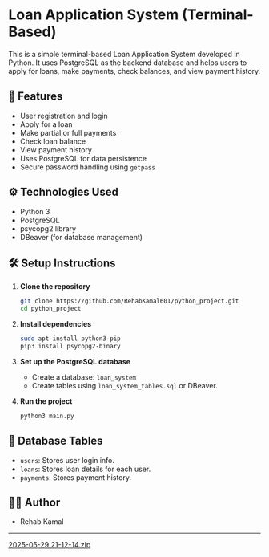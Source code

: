 # Loan Application System (Terminal-Based)

This is a simple terminal-based Loan Application System developed in Python. It uses PostgreSQL as the backend database and helps users to apply for loans, make payments, check balances, and view payment history.

## 📌 Features

- User registration and login
- Apply for a loan
- Make partial or full payments
- Check loan balance
- View payment history
- Uses PostgreSQL for data persistence
- Secure password handling using `getpass`

## ⚙️ Technologies Used

- Python 3
- PostgreSQL
- psycopg2 library
- DBeaver (for database management)

## 🛠️ Setup Instructions

1. **Clone the repository**
   ```bash
   git clone https://github.com/RehabKamal601/python_project.git
   cd python_project
   ```

2. **Install dependencies**
   ```bash
   sudo apt install python3-pip
   pip3 install psycopg2-binary
   ```

3. **Set up the PostgreSQL database**
   - Create a database: `loan_system`
   - Create tables using `loan_system_tables.sql` or DBeaver.

4. **Run the project**
   ```bash
   python3 main.py
   ```

## 📂 Database Tables

- `users`: Stores user login info.
- `loans`: Stores loan details for each user.
- `payments`: Stores payment history.

## 🙋‍♀️ Author

- Rehab Kamal

---

[2025-05-29 21-12-14.zip](https://github.com/user-attachments/files/20509563/2025-05-29.21-12-14.zip)
